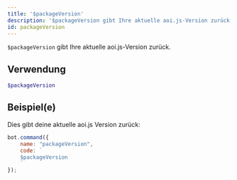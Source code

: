 ```yaml
---
title: '$packageVersion'
description: '$packageVersion gibt Ihre aktuelle aoi.js-Version zurück.'
id: packageVersion
---
```


`$packageVersion` gibt Ihre aktuelle aoi.js-Version zurück.

## Verwendung

```php
$packageVersion
```

## Beispiel(e)

Dies gibt deine aktuelle aoi.js Version zurück:

```javascript
bot.command({
    name: "packageVersion",
    code: `
    $packageVersion
    `
});
```